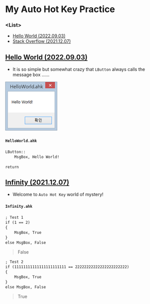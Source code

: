 # My Auto Hot Key Practice

### \<List>
- [Hello World (2022.09.03)](#hello-world-20220903)
- [Stack Overflow (2021.12.07)](#infinity-20211207)


## [Hello World (2022.09.03)](#list)

- It is so simple but somewhat crazy that `LButton` always calls the message box ……

![Hello World](Images/HelloWorld.PNG)

#### `HelloWorld.ahk`

```ahk
LButton::
    MsgBox, Hello World!

return
```

## [Infinity (2021.12.07)](#list)

- Welcome to `Auto Hot Key` world of mystery!

#### `Infinity.ahk`

```ahk
; Test 1
if (1 == 2)
{
    MsgBox, True
}
else MsgBox, False
```
> False

```ahk
; Test 2
if (11111111111111111111111 == 22222222222222222222222)
{
    MsgBox, True
}
else MsgBox, False
```
> True